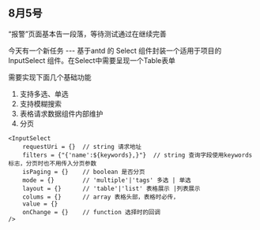 ## 8月5号

“报警”页面基本告一段落，等待测试通过在继续完善

今天有一个新任务 --- 基于antd 的 Select 组件封装一个适用于项目的 InputSelect 组件。在Select中需要呈现一个Table表单

需要实现下面几个基础功能

1. 支持多选、单选
2. 支持模糊搜索
3. 表格请求数据组件内部维护
4. 分页

```react
<InputSelect 
	requestUri = {}  // string 请求地址
	filters = {"{'name':${keywords},}"}	 // string 查询字段使用keywords标志，分页时也不用传入分页参数
	isPaging = {}    // boolean 是否分页
	mode = {}		 // 'multiple'|'tags' 多选 | 单选
	layout = {}	 	 // 'table'|'list' 表格展示 |列表展示
	colums = {}		 // array 表格头部，表格时必传，
    value = {}       
    onChange = {}	 // function 选择时的回调
/>
```


